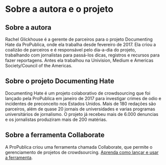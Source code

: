 # Sobre a autora e o projeto

## Sobre a autora

Rachel Glickhouse é a gerente de parceiros para o projeto Documenting Hate da ProPublica, onde ela trabalha desde fevereiro de 2017. Ela criou a coalizão de parceiros e é responsável pelo dia-a-dia do projeto, trabalhando com jornalistas para passá-los dicas, registros e recursos para fazer reportagens. Antes ela trabalhou na Univision, Medium e Americas Society/Council of the Americas.

## Sobre o projeto Documenting Hate

Documenting Hate é um projeto colaborativo de crowdsourcing que foi lançado pela ProPublica em janeiro de 2017 para investigar crimes de odio e incidentes de preconceito nos Estados Unidos. Mais de 180 redações são parceiros, além de quase 20 jornais de universidades e varias programas universitários de jornalismo. O projeto já recebeu mais de 6.000 denuncias e os jornalistas produziram mais de 200 matérias.

## Sobre a ferramenta Collaborate

A ProPublica criou uma ferramenta chamada Collaborate, que permite o gerenciamento de projetos de crowdsourcing. [Aprenda como lançar e usar a ferramenta](https://propublica.gitbook.io/collaborate-user-manual/).

